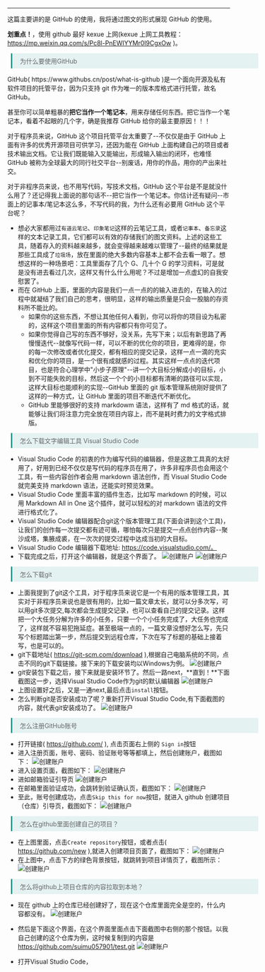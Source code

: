 <style>
.blockquote {
   margin-left:0.6em !important;
   padding:0.5em 1.2em !important;
   border-left:3px solid rgba(15,148,136,1) !important;
   width:560px !important;
   box-sizing:border-box !important;
   background-color:rgba(15,148,136,0.1) !important;
   color:#666 !important
}
</style>
****
这篇主要讲的是 GitHub 的使用，我将通过图文的形式展现 GitHub 的使用。

**划重点！**，使用 github 最好 kexue 上网(kexue 上网工具教程：https://mp.weixin.qq.com/s/Pc8l-PnEWIYYMr0l9CgxOw )。

<blockquote class="blockquote">为什么要使用GitHub</blockquote>
GitHub( https://www.githubs.cn/post/what-is-github )是一个面向开源及私有软件项目的托管平台，因为只支持 git 作为唯一的版本库格式进行托管，故名 GitHub。

甚至你可以简单粗暴的**把它当作一个笔记本**，用来存储任何东西。把它当作一个笔记本，看着不起眼的几个字，确是我推荐 GitHub 给你的最主要原因！！！

对于程序员来说，GitHub 这个项目托管平台太重要了--不仅仅是由于 GitHub 上面有许多的优秀开源项目可供学习，还因为能在 GitHub 上面构建自己的项目或者技术输出文档。它让我们既能输入又能输出，形成输入输出的闭环，也难怪 GitHub 被称为全球最大的同行社交平台--别废话，用你的作品，用你的产出来社交。

对于非程序员来说，也不用写代码，写技术文档，GitHub 这个平台是不是就没什么用了？还记得我上面说的那句话不--把它当作一个笔记本。你估计还有疑问--市面上的记事本/笔记本这么多，不写代码的我，为什么还有必要用 GitHub 这个平台呢？

- 想必大家都用过`有道云笔记`、`印象笔记`这样的云笔记工具，或者`记事本`、`备忘录`这样的文本记录工具，它们都可以有效的存储我们的图文资料。上述的这些工具，随着存入的资料越来越多，就会变得越来越难以管理了--最终的结果就是那些工具成了`垃圾场`，放在里面的绝大多数内容基本上都不会去看一眼了。想想这样的一种场景吧：工具里面存了几个 G、几十个 G 的学习资料，可是就是没有进去看过几次，这样又有什么什么用呢？不过是增加一点虚幻的自我安慰罢了。
- 而在 GitHub 上面，里面的内容是我们一点一点的的输入进去的，在输入的过程中就凝结了我们自己的思考，很明显，这样的输出质量是只会一股脑的存资料所不能比的。
  - 如果你的这些东西，不想让其他任何人看到，你可以将你的项目设为私密的，这样这个项目里面的所有内容都只有你可见了。
  - 如果你觉得自己写的东西不够好，没关系，先写下来；以后有新思路了再慢慢迭代--就像写代码一样，可以不断的优化你的项目，更难得的是，你的每一次修改或者优化提交，都有相应的提交记录，这样一点一滴的充实和优化你的项目，是一个很有成就感的过程。其实这样一点点的迭代项目，也是符合心理学中"小步子原理"--讲一个大目标分解成小的目标，小到不可能失败的目标，然后这一个个的小目标都有清晰的路径可以实现，这样大目标也能顺利的实现--GitHub 里面的 git 版本管理系统刚好提供了这样的一种方式，让 GitHub 里面的项目不断迭代不断优化。
  - GitHub 里能够很好的支持 markdowm 语法，这样有了 md 格式的话，就能够让我们将注意力完全放在项目内容上，而不是耗时费力的文字格式排版。

<blockquote class="blockquote">怎么下载文字编辑工具 Visual Studio Code</blockquote>

- Visual Studio Code 的初衷的作为编写代码的编辑器，但是这款工具真的太好用了，好用到已经不仅仅是写代码的程序员在用了，许多非程序员也会用这个工具，有一些内容创作者会用 markdown 语法创作，而 Visual Studio Code 就完美支持 markdown 语法，还能实时预览效果。
- Visual Studio Code 里面丰富的插件生态，比如写 markdown 的时候，可以用 Markdown All in One 这个插件，就可以轻松的对 markdown 语法的文件进行格式化了。
- Visual Studio Code 编辑器配合git这个版本管理工具(下面会讲到这个工具)，让我们的创作每一次提交都有迹可循，哪怕每次只是提交一点点创作内容--聚沙成塔，集腋成裘，在一次次的提交过程中达成当初的大目标。
- Visual Studio Code 编辑器下载地址: https://code.visualstudio.com/。
- 下载完成之后，打开这个编辑器，就是这个界面了。
  ![创建账户](../image/github08.PNG)
  ![创建账户](../image/github09.PNG)

<blockquote class="blockquote">怎么下载git</blockquote>

- 上面我提到了git这个工具，对于程序员来说它是一个有用的版本管理工具，其实对于非程序员来说也是很有用的，比如一篇文章太长，就可以分多次写，可以用git多次提交,每次都会生成提交记录，也可以查看自己的提交记录。这样把一个大任务分解为许多的小任务，只要一个个小任务完成了，大任务也完成了，这样就不容易犯拖延症。甚至极端一点的，一篇文章没想好怎么写，先只写个标题踏出第一步，然后提交到远程仓库，下次在写了标题的基础上接着写，也是可以的。
- git下载地址( https://git-scm.com/download ),根据自己电脑系统的不同，点击不同的git下载链接。接下来的下载安装均以Windows为例。
  ![创建账户](../image/github10.PNG)
- git安装包下载之后，接下来就是安装环节了。然后一路next，**直到！**下面截图这一步，选择Visual Studio Code作为git的默认编辑器
  ![创建账户](../image/git01.PNG)
- 上图设置好之后，又是一通next,最后点击`install`按钮。
- 怎么判断git是否安装成功了呢？重新打开Visual Studio Code,有下面截图的内容，就代表git安装成功了。
  ![创建账户](../image/git02.PNG)

<blockquote class="blockquote">怎么注册GitHub账号</blockquote>

- 打开链接( https://github.com/ ), 点击页面右上侧的 `Sign in`按钮
- 进入注册页面，账号、密码、验证账号等等都填上，然后创建账户，截图如下：
  ![创建账户](../image/github01.PNG)
- 进入设置页面，截图如下：
  ![创建账户](../image/github02.PNG)
- 进如邮箱验证引导页
  ![创建账户](../image/github03.PNG)
- 在邮箱里面验证成功，会跳转到验证确认页，截图如下：
  ![创建账户](../image/github04.PNG)
- 至此，账号创建成功，点击`Skip this for now`按钮，就进入 github 创建项目（仓库）引导页，截图如下：
  ![创建账户](../image/github05.PNG)

<blockquote class="blockquote">怎么在github里面创建自己的项目？</blockquote>

- 在上图里面，点击`Create repository`按钮，或者点击( https://github.com/new ),就进入创建项目页面了，截图如下：
  ![创建账户](../image/github06.PNG)
- 在上图中，点击下方的绿色背景按钮，就跳转到项目详情页了，截图所示：
  ![创建账户](../image/github07.PNG)

<blockquote class="blockquote">怎么将github上项目仓库的内容拉取到本地？</blockquote>

- 现在 github 上的仓库已经创建好了，现在这个仓库里面完全是空的，什么内容都没有。
  ![创建账户](../image/github11.PNG)
- 然后是下面这个界面，在这个界面里面点击下面截图中右侧的那个按钮。以我自己创建的这个仓库为例，这时候复制到的内容是 https://github.com/suimu057901/test.git
  ![创建账户](../image/github07.PNG)

- 打开Visual Studio Code，


